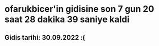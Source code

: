 # ofarukbicer'in gidisine son 7 gun 20 saat 28 dakika 39 saniye kaldi

## Gidis tarihi: 30.09.2022 :(